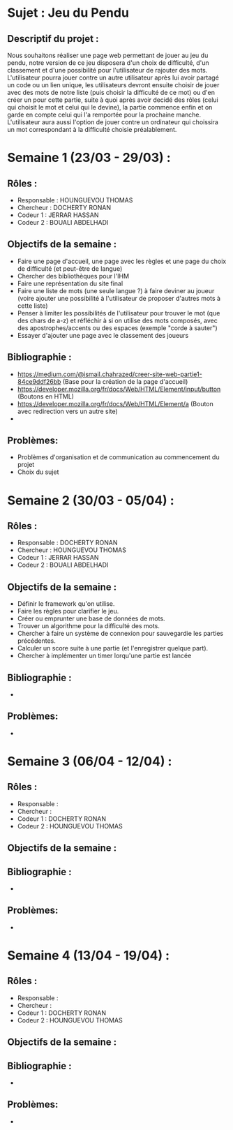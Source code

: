 # Sujet : **Jeu du Pendu** 

## Descriptif du projet :
Nous souhaitons réaliser une page web permettant de jouer au jeu du pendu, notre version de ce jeu disposera d'un choix de difficulté, d'un classement et d'une possibilité pour l'utilisateur de rajouter des mots.<br> 
L'utilisateur pourra jouer contre un autre utilisateur après lui avoir partagé un code ou un lien unique, les utilisateurs devront ensuite choisir de jouer avec des mots de notre liste (puis choisir la difficulté de ce mot) ou d'en créer un pour cette partie, suite à quoi après avoir decidé des rôles (celui qui choisit le mot et celui qui le devine), la partie commence enfin et on garde en compte celui qui l'a remportée pour la prochaine manche.<br>
L'utilisateur aura aussi l'option de jouer contre un ordinateur qui choissira un mot correspondant à la difficulté choisie préalablement.

# Semaine 1 (23/03 - 29/03) : 
## Rôles : 
- Responsable : HOUNGUEVOU THOMAS
- Chercheur : DOCHERTY RONAN
- Codeur 1 : JERRAR HASSAN 
- Codeur 2 : BOUALI ABDELHADI 

## Objectifs de la semaine :
- Faire une page d'accueil, une page avec les règles et une page du choix de difficulté (et peut-être de langue)
- Chercher des bibliothèques pour l'IHM
- Faire une représentation du site final
- Faire une liste de mots (une seule langue ?) à faire deviner au joueur (voire ajouter une possibilité à l'utilisateur de proposer d'autres mots à cette liste)
- Penser à limiter les possibilités de l'utilisateur pour trouver le mot (que des chars de a-z) et réfléchir à si on utilise des mots composés, avec des apostrophes/accents ou des espaces (exemple "corde à sauter")
- Essayer d'ajouter une page avec le classement des joueurs
 
## Bibliographie :
- https://medium.com/@ismail.chahrazed/creer-site-web-partie1-84ce9ddf26bb (Base pour la création de la page d'accueil)
- https://developer.mozilla.org/fr/docs/Web/HTML/Element/input/button (Boutons en HTML)
- https://developer.mozilla.org/fr/docs/Web/HTML/Element/a (Bouton avec redirection vers un autre site)
-
## Problèmes: 
- Problèmes d'organisation et de communication au commencement du projet
- Choix du sujet



# Semaine 2 (30/03 - 05/04) :
## Rôles : 
- Responsable : DOCHERTY RONAN
- Chercheur : HOUNGUEVOU THOMAS
- Codeur 1 : JERRAR HASSAN 
- Codeur 2 : BOUALI ABDELHADI 

## Objectifs de la semaine :
- Définir le framework qu'on utilise.
- Faire les règles pour clarifier le jeu.
- Créer ou emprunter une base de données de mots.
- Trouver un algorithme pour la difficulté des mots.
- Chercher à faire un système de connexion pour sauvegardie les parties précédentes.
- Calculer un score suite à une partie (et l'enregistrer quelque part).
- Chercher à implémenter un timer lorqu'une partie est lancée


## Bibliographie :
-
## Problèmes: 
- 


# Semaine 3 (06/04 - 12/04) :
## Rôles : 
- Responsable : 
- Chercheur : 
- Codeur 1 :  DOCHERTY RONAN
- Codeur 2 : HOUNGUEVOU THOMAS
## Objectifs de la semaine :

## Bibliographie :
-
## Problèmes: 
- 


# Semaine 4 (13/04 - 19/04) :
## Rôles : 
- Responsable : 
- Chercheur : 
- Codeur 1 :  DOCHERTY RONAN
- Codeur 2 : HOUNGUEVOU THOMAS
## Objectifs de la semaine :

## Bibliographie :
-
## Problèmes: 
- 